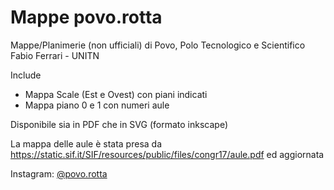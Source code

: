 # Mappe povo.rotta
Mappe/Planimerie (non ufficiali) di Povo, Polo Tecnologico e Scientifico Fabio Ferrari - UNITN

Include
- Mappa Scale (Est e Ovest) con piani indicati
- Mappa piano 0 e 1 con numeri aule

Disponibile sia in PDF che in SVG (formato inkscape)

La mappa delle aule è stata presa da https://static.sif.it/SIF/resources/public/files/congr17/aule.pdf ed aggiornata 

Instagram: [@povo.rotta](https://instagram.com/povo.rotta)
